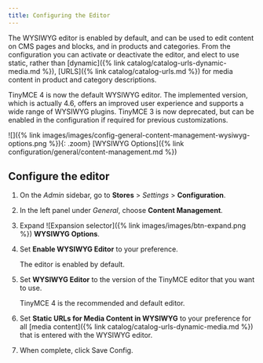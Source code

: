 ```yaml
---
title: Configuring the Editor
---
```


The WYSIWYG editor is enabled by default, and can be used to edit content on CMS pages and blocks, and in products and categories. From the configuration you can activate or deactivate the editor, and elect to use static, rather than [dynamic]({% link catalog/catalog-urls-dynamic-media.md %}), [URLS]({% link catalog/catalog-urls.md %}) for media content in product and category descriptions.

TinyMCE 4 is now the default WYSIWYG editor. The implemented version, which is actually 4.6, offers an improved user experience and supports a wide range of WYSIWYG plugins. TinyMCE 3 is now deprecated, but can be enabled in the configuration if required for previous customizations.

![]({% link images/images/config-general-content-management-wysiwyg-options.png %}){: .zoom}
[WYSIWYG Options]({% link configuration/general/content-management.md %})

## Configure the editor

1. On the _Admin_ sidebar, go to **Stores** > _Settings_ > **Configuration**.

1. In the left panel under _General_, choose **Content Management**.

1. Expand ![Expansion selector]({% link images/images/btn-expand.png %}) **WYSIWYG Options**.

1. Set **Enable WYSIWYG Editor** to your preference.

   The editor is enabled by default.

1. Set **WYSIWYG Editor** to the version of the TinyMCE editor that you want to use.

   TinyMCE 4 is the recommended and default editor.

1. Set **Static URLs for Media Content in WYSIWYG** to your preference for all [media content]({% link catalog/catalog-urls-dynamic-media.md %}) that is entered with the WYSIWYG editor.

1. When complete, click <span class="btn">Save Config</span>.
